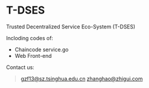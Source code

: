 # T-DSES
Trusted Decentralized Service Eco-System (T-DSES)

Incloding codes of:
* Chaincode service.go
* Web Front-end

Contact us:
> gzf13@sz.tsinghua.edu.cn
> zhanghao@zhigui.com